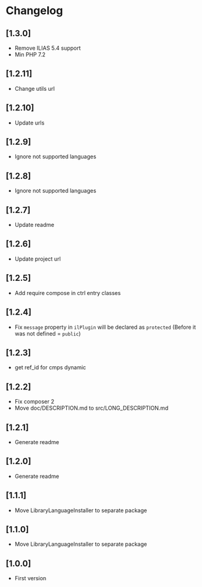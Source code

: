 # Changelog

## [1.3.0]
- Remove ILIAS 5.4 support
- Min PHP 7.2

## [1.2.11]
- Change utils url

## [1.2.10]
- Update urls

## [1.2.9]
- Ignore not supported languages

## [1.2.8]
- Ignore not supported languages

## [1.2.7]
- Update readme

## [1.2.6]
- Update project url

## [1.2.5]
- Add require compose in ctrl entry classes

## [1.2.4]
- Fix `message` property in `ilPlugin` will be declared as `protected` (Before it was not defined = `public`)

## [1.2.3]
- get ref_id for cmps dynamic

## [1.2.2]
- Fix composer 2
- Move doc/DESCRIPTION.md to src/LONG_DESCRIPTION.md

## [1.2.1]
- Generate readme

## [1.2.0]
- Generate readme

## [1.1.1]
- Move LibraryLanguageInstaller to separate package

## [1.1.0]
- Move LibraryLanguageInstaller to separate package

## [1.0.0]
- First version
